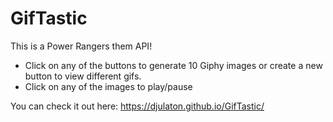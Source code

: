 # GifTastic

This is a Power Rangers them API! 

- Click on any of the buttons to generate 10 Giphy images or create a new button to view different gifs.
- Click on any of the images to play/pause

You can check it out here: https://djulaton.github.io/GifTastic/
